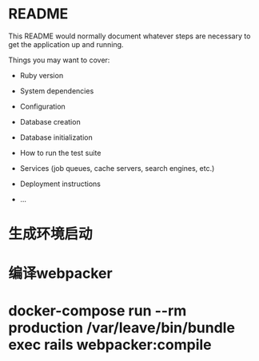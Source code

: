 # README

This README would normally document whatever steps are necessary to get the
application up and running.

Things you may want to cover:

* Ruby version

* System dependencies

* Configuration

* Database creation

* Database initialization

* How to run the test suite

* Services (job queues, cache servers, search engines, etc.)

* Deployment instructions

* ...

# 生成环境启动
# 编译webpacker
# docker-compose run --rm production /var/leave/bin/bundle exec rails webpacker:compile
